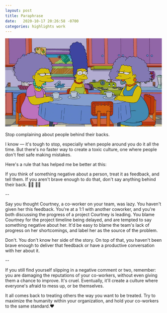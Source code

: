 ```yaml
---
layout: post
title: Paraphrase
date:   2020-10-17 20:26:58 -0700
categories: highlights work
---
```


![uncomfortable gossip](https://raw.githubusercontent.com/svvchen/nervxious/gh-pages/assets/images/gossip.png)

Stop complaining about people behind their backs. 

I know — it's tough to stop, especially when people around you do it all the time. But there's no faster way to create a toxic culture, one where people don't feel safe making mistakes.

Here's a rule that has helped me be better at this:

If you think of something negative about a person, treat it as feedback, and tell them. If you aren't brave enough to do that, don't say anything behind their back. :man_shrugging: :woman_shrugging:

--

Say you thought Courtney, a co-worker on your team, was lazy. You haven't given her this feedback. You're at a 1:1 with another coworker, and you're both discussing the progress of a project Courtney is leading. You blame Courtney for the project timeline being delayed, and are tempted to say something negative about her. It'd be easy to blame the team's lack of progress on her shortcomings, and label her as the source of the problem.

Don't. You don't know her side of the story. On top of that, you haven't been brave enough to deliver that feedback or have a productive conversation with her about it.

--

If you still find yourself slipping in a negative comment or two, remember: you are damaging the reputations of your co-workers, without even giving them a chance to improve. It's cruel. Eventually, it'll create a culture where everyone's afraid to mess up, or be themselves.

It all comes back to treating others the way you want to be treated. Try to maximize the humanity within your organization, and hold your co-workers to the same standard.:heart:
